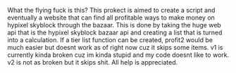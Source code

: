 What the flying fuck is this?
This prokect is aimed to create a script and eventually a website that can find all profitable ways to make money on hypixel skyblock through the bazaar. This is done by taking the huge web api that is the hypixel skyblock bazaar api and creating a list that is turned into a calculation. If a tier list function can be created, profit2 would be much easier but doesnt work as of right now cuz it skips some items. v1 is currently kinda broken cuz im kinda stupid and my code doesnt like to work. v2 is not as broken but it skips shit. All help is appreciated.
